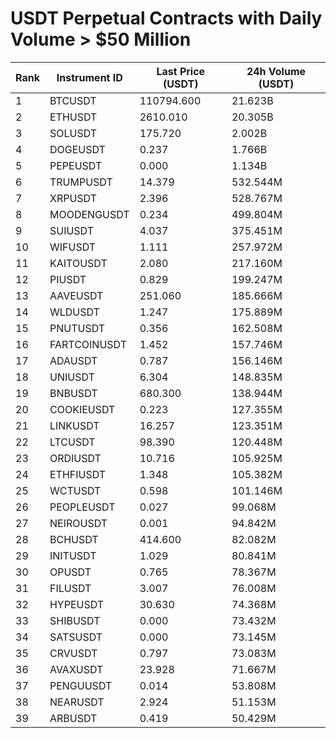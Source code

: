 # USDT Perpetual Contracts with Daily Volume > $50 Million

| Rank | Instrument ID | Last Price (USDT) | 24h Volume (USDT) |
|------|---------------|-------------------|-------------------|
| 1 | BTCUSDT | 110794.600 | 21.623B |
| 2 | ETHUSDT | 2610.010 | 20.305B |
| 3 | SOLUSDT | 175.720 | 2.002B |
| 4 | DOGEUSDT | 0.237 | 1.766B |
| 5 | PEPEUSDT | 0.000 | 1.134B |
| 6 | TRUMPUSDT | 14.379 | 532.544M |
| 7 | XRPUSDT | 2.396 | 528.767M |
| 8 | MOODENGUSDT | 0.234 | 499.804M |
| 9 | SUIUSDT | 4.037 | 375.451M |
| 10 | WIFUSDT | 1.111 | 257.972M |
| 11 | KAITOUSDT | 2.080 | 217.160M |
| 12 | PIUSDT | 0.829 | 199.247M |
| 13 | AAVEUSDT | 251.060 | 185.666M |
| 14 | WLDUSDT | 1.247 | 175.889M |
| 15 | PNUTUSDT | 0.356 | 162.508M |
| 16 | FARTCOINUSDT | 1.452 | 157.746M |
| 17 | ADAUSDT | 0.787 | 156.146M |
| 18 | UNIUSDT | 6.304 | 148.835M |
| 19 | BNBUSDT | 680.300 | 138.944M |
| 20 | COOKIEUSDT | 0.223 | 127.355M |
| 21 | LINKUSDT | 16.257 | 123.351M |
| 22 | LTCUSDT | 98.390 | 120.448M |
| 23 | ORDIUSDT | 10.716 | 105.925M |
| 24 | ETHFIUSDT | 1.348 | 105.382M |
| 25 | WCTUSDT | 0.598 | 101.146M |
| 26 | PEOPLEUSDT | 0.027 | 99.068M |
| 27 | NEIROUSDT | 0.001 | 94.842M |
| 28 | BCHUSDT | 414.600 | 82.082M |
| 29 | INITUSDT | 1.029 | 80.841M |
| 30 | OPUSDT | 0.765 | 78.367M |
| 31 | FILUSDT | 3.007 | 76.008M |
| 32 | HYPEUSDT | 30.630 | 74.368M |
| 33 | SHIBUSDT | 0.000 | 73.432M |
| 34 | SATSUSDT | 0.000 | 73.145M |
| 35 | CRVUSDT | 0.797 | 73.083M |
| 36 | AVAXUSDT | 23.928 | 71.667M |
| 37 | PENGUUSDT | 0.014 | 53.808M |
| 38 | NEARUSDT | 2.924 | 51.153M |
| 39 | ARBUSDT | 0.419 | 50.429M |
